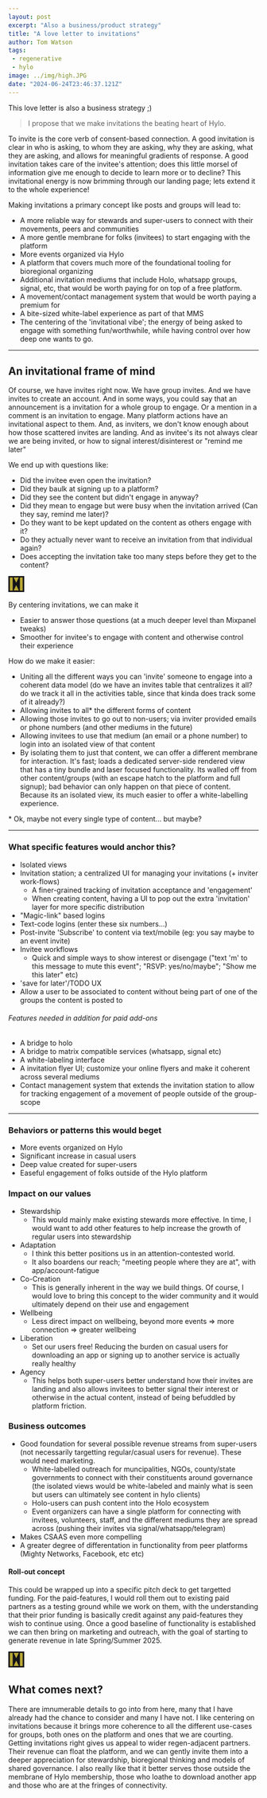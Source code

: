 ```yaml
---
layout: post
excerpt: "Also a business/product strategy"
title: "A love letter to invitations"
author: Tom Watson
tags:
 - regenerative
 - hylo
image: ../img/high.JPG
date: "2024-06-24T23:46:37.121Z"
---
```


This love letter is also a business strategy ;)

> I propose that we make invitations the beating heart of Hylo. 

To invite is the core verb of consent-based connection. A good invitation is clear in who is asking, to whom they are asking, why they are asking, what they are asking, and allows for meaningful gradients of response. A good invitation takes care of the invitee's attention; does this little morsel of information give me enough to decide to learn more or to decline? This invitational energy is now brimming through our landing page; lets extend it to the whole experience!

Making invitations a primary concept like posts and groups will lead to:
- A more reliable way for stewards and super-users to connect with their movements, peers and communities
- A more gentle membrane for folks (invitees) to start engaging with the platform
- More events organized via Hylo
- A platform that covers much more of the foundational tooling for bioregional organizing
- Additional invitation mediums that include Holo, whatsapp groups, signal, etc, that would be worth paying for on top of a free platform.
- A movement/contact management system that would be worth paying a premium for
- A bite-sized white-label experience as part of that MMS
- The centering of the 'invitational vibe'; the energy of being asked to engage with something fun/worthwhile, while having control over how deep one wants to go.

---

## An invitational frame of mind

Of course, we have invites right now. We have group invites. And we have invites to create an account. And in some ways, you could say that an announcement is a invitation for a whole group to engage. Or a mention in a comment is an invitation to engage. Many platform actions have an invitational aspect to them. And, as inviters, we don't know enough about how those scattered invites are landing. And as invitee's its not always clear we are being invited, or how to signal interest/disinterest or "remind me later"

We end up with questions like:
- Did the invitee even open the invitation?
- Did they baulk at signing up to a platform?
- Did they see the content but didn't engage in anyway?
- Did they mean to engage but were busy when the invitation arrived (Can they say, remind me later)?
- Do they want to be kept updated on the content as others engage with it?
- Do they actually never want to receive an invitation from that individual again?
- Does accepting the invitation take too many steps before they get to the content?

![break](../img/icon.jpg)

By centering invitations, we can make it
- Easier to answer those questions (at a much deeper level than Mixpanel tweaks)
- Smoother for invitee's to engage with content and otherwise control their experience

How do we make it easier:
- Uniting all the different ways you can 'invite' someone to engage into a coherent data model (do we have an invites table that centralizes it all? do we track it all in the activities table, since that kinda does track some of it already?)
- Allowing invites to all* the different forms of content
- Allowing those invites to go out to non-users; via inviter provided emails or phone numbers (and other mediums in the future)
- Allowing invitees to use that medium (an email or a phone number) to login into an isolated view of that content
- By isolating them to just that content, we can offer a different membrane for interaction. It's fast; loads a dedicated server-side rendered view that has a tiny bundle and laser focused functionality. Its walled off from other content/groups (with an escape hatch to the platform and full signup); bad behavior can only happen on that piece of content. Because its an isolated view, its much easier to offer a white-labelling experience.

\* Ok, maybe not every single type of content... but maybe?

---

### What specific features would anchor this?
- Isolated views
- Invitation station; a centralized UI for managing your invitations (+ inviter work-flows)
  - A finer-grained tracking of invitation acceptance and 'engagement'
  - When creating content, having a UI to pop out the extra 'invitation' layer for more specific distribution
- "Magic-link" based logins
- Text-code logins (enter these six numbers...)
- Post-invite 'Subscribe' to content via text/mobile (eg: you say maybe to an event invite)
- Invitee workflows 
  - Quick and simple ways to show interest or disengage ("text 'm' to this message to mute this event"; "RSVP: yes/no/maybe"; "Show me this later" etc)
- 'save for later'/TODO UX
- Allow a user to be associated to content without being part of one of the groups the content is posted to

###### Features needed in addition for paid add-ons
- A bridge to holo
- A bridge to matrix compatible services (whatsapp, signal etc)
- A white-labeling interface
- A invitation flyer UI; customize your online flyers and make it coherent across several mediums
- Contact management system that extends the invitation station to allow for tracking engagement of a movement of people outside of the group-scope

---

### Behaviors or patterns this would beget
- More events organized on Hylo
- Significant increase in casual users
- Deep value created for super-users
- Easeful engagement of folks outside of the Hylo platform

### Impact on our values
- Stewardship
  - This would mainly make existing stewards more effective. In time, I would want to add other features to help increase the growth of regular users into stewardship
- Adaptation
  - I think this better positions us in an attention-contested world.
  - It also boardens our reach; "meeting people where they are at", with app/account-fatigue
- Co-Creation
  - This is generally inherent in the way we build things. Of course, I would love to bring this concept to the wider community and it would ultimately depend on their use and engagement
- Wellbeing
  - Less direct impact on wellbeing, beyond more events => more connection => greater wellbeing
- Liberation
  - Set our users free! Reducing the burden on casual users for downloading an app or signing up to another service is actually really healthy
- Agency
  - This helps both super-users better understand how their invites are landing and also allows invitees to better signal their interest or otherwise in the actual content, instead of being befuddled by platform friction.

### Business outcomes
- Good foundation for several possible revenue streams from super-users (not necessarily targetting regular/casual users for revenue). These would need marketing.
  - White-labelled outreach for muncipalities, NGOs, county/state governments to connect with their constituents around governance (the isolated views would be white-labeled and mainly what is seen but users can ultimately see content in hylo clients)
  - Holo-users can push content into the Holo ecosystem
  - Event organizers can have a single platform for connecting with invitees, volunteers, staff, and the different mediums they are spread across (pushing their invites via signal/whatsapp/telegram)
- Makes CSAAS even more compelling
- A greater degree of differentation in functionality from peer platforms (Mighty Networks, Facebook, etc etc)

#### Roll-out concept
This could be wrapped up into a specific pitch deck to get targetted funding. For the paid-features, I would roll them out to existing paid partners as a testing ground while we work on them, with the understanding that their prior funding is basically credit against any paid-features they wish to continue using. Once a good baseline of functionality is established we can then bring on marketing and outreach, with the goal of starting to generate revenue in late Spring/Summer 2025.

![break](../img/icon.jpg)

## What comes next?
There are imnumerable details to go into from here, many that I have already had the chance to consider and many I have not. I like centering on invitations because it brings more coherence to all the different use-cases for groups, both ones on the platform and ones that we are courting. Getting invitations right gives us appeal to wider regen-adjacent partners. Their revenue can float the platform, and we can gently invite them into a deeper appreciation for stewardship, bioregional thinking and models of shared governance. I also really like that it better serves those outside the membrane of Hylo membership, those who loathe to download another app and those who are at the fringes of connectivity.